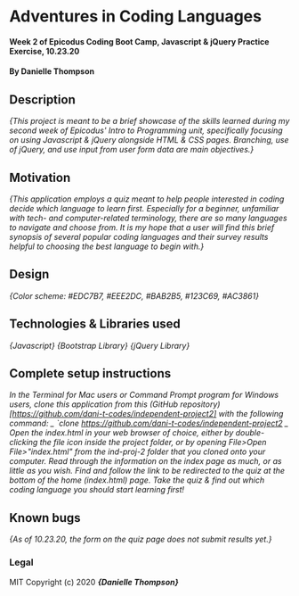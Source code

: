 # Adventures in Coding Languages

#### Week 2 of Epicodus Coding Boot Camp, Javascript & jQuery Practice Exercise, 10.23.20

#### By Danielle Thompson

## Description
_{This project is meant to be a brief showcase of the skills learned during my second week of Epicodus' Intro to Programming unit, specifically focusing on using Javascript & jQuery alongside HTML & CSS pages. Branching, use of jQuery, and use input from user form data are main objectives.}_

## Motivation 
_{This application employs a quiz meant to help people interested in coding decide which language to learn first. Especially for a beginner, unfamiliar with tech- and computer-related terminology, there are *so* many languages to navigate and choose from. It is my hope that a user will find this brief synopsis of several popular coding languages and their survey results helpful to choosing the best language to begin with.}_

## Design 
_{Color scheme: #EDC7B7, #EEE2DC, #BAB2B5, #123C69, #AC3861}_

## Technologies & Libraries used

_{Javascript}_
_{Bootstrap Library}_
_{jQuery Library}_

## Complete setup instructions
*_In the Terminal for Mac users or Command Prompt program for Windows users, clone this application from this (GitHub repository)[https://github.com/dani-t-codes/independent-project2] with the following command:_*
*_ `clone https://github.com/dani-t-codes/independent-project2 _*
*_Open the index.html in your web browser of choice, either by double-clicking the file icon inside the project folder, or by opening File>Open File>"index.html" from the ind-proj-2 folder that you cloned onto your computer._*
*_Read through the information on the index page as much, or as little as you wish._*
*_Find and follow the link to be redirected to the quiz at the bottom of the home (index.html) page._*
*_Take the quiz & find out which coding language you should start learning first!_*

## Known bugs

_{As of 10.23.20, the form on the quiz page does not submit results yet.}_

### Legal 

MIT Copyright (c) 2020 **_{Danielle Thompson}_**